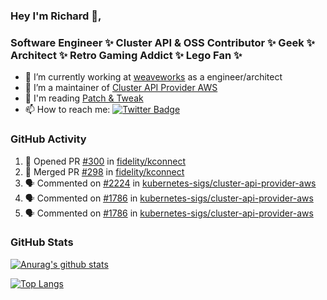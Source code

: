 ### Hey I'm Richard 👋, 

<h3 align="left">Software Engineer ✨ Cluster API & OSS Contributor ✨ Geek ✨ Architect ✨ Retro Gaming Addict ✨ Lego Fan ✨</h3>

- 🔭 I’m currently working at [weaveworks](https://github.com/weaveworks) as a engineer/architect
- 👯 I’m a maintainer of [Cluster API Provider AWS](https://github.com/kubernetes-sigs/cluster-api-provider-aws)
- 💬 I'm reading [Patch & Tweak](https://bjooks.com/products/patch-tweak-exploring-modular-synthesis)
- 📫 How to reach me: [![Twitter Badge](https://img.shields.io/badge/-@fruit_case-00acee?style=flat&logo=Twitter&logoColor=white)](https://twitter.com/intent/follow?screen_name=fruit_case "Follow on Twitter")

### GitHub Activity 

<!--START_SECTION:activity-->
1. 💪 Opened PR [#300](https://github.com/fidelity/kconnect/pull/300) in [fidelity/kconnect](https://github.com/fidelity/kconnect)
2. 🎉 Merged PR [#298](https://github.com/fidelity/kconnect/pull/298) in [fidelity/kconnect](https://github.com/fidelity/kconnect)
3. 🗣 Commented on [#2224](https://github.com/kubernetes-sigs/cluster-api-provider-aws/issues/2224) in [kubernetes-sigs/cluster-api-provider-aws](https://github.com/kubernetes-sigs/cluster-api-provider-aws)
4. 🗣 Commented on [#1786](https://github.com/kubernetes-sigs/cluster-api-provider-aws/issues/1786) in [kubernetes-sigs/cluster-api-provider-aws](https://github.com/kubernetes-sigs/cluster-api-provider-aws)
5. 🗣 Commented on [#1786](https://github.com/kubernetes-sigs/cluster-api-provider-aws/issues/1786) in [kubernetes-sigs/cluster-api-provider-aws](https://github.com/kubernetes-sigs/cluster-api-provider-aws)
<!--END_SECTION:activity-->

### GitHub Stats

[![Anurag's github stats](https://github-readme-stats.vercel.app/api?username=richardcase&count_private=true&show_icons=true)](https://github.com/anuraghazra/github-readme-stats)

[![Top Langs](https://github-readme-stats.vercel.app/api/top-langs/?username=richardcase&hide=html&layout=compact)](https://github.com/anuraghazra/github-readme-stats)

